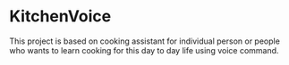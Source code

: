 # KitchenVoice
This project is based on cooking assistant for individual person or people who wants to learn cooking for this day to day life using voice command.
